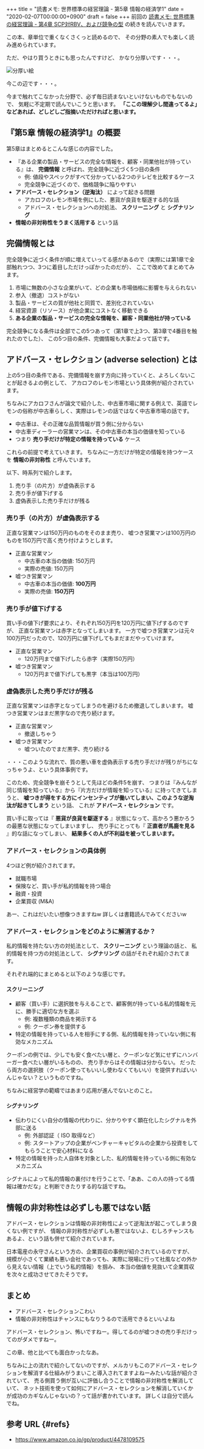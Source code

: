 +++
title = "読書メモ: 世界標準の経営理論 - 第5章 情報の経済学1"
date = "2020-02-07T00:00:00+0900"
draft = false
+++
前回の [読書メモ: 世界標準の経営理論 - 第4章 SCP対RBV、および競争の型](/biz/20200206/) の続きを読んでいきます。

この本、章単位で重くなくさくっと読めるので、
その分野の素人でも楽しく読み進められています。

ただ、やはり買うときにも思ったんですけど、
かなり分厚いです・・・。

![分厚い絵](/img/2020/02/theory05-01.jpg)

今この辺です・・・。

今まで触れてこなかった分野で、必ず毎日読まないといけないものでもないので、
気軽に不定期で読んでいこうと思います。
**「ここの理解少し間違ってるよ」などあれば、どしどしご指摘いただければと思います。**



## 『第5章 情報の経済学1』の概要

第5章はまとめるとこんな感じの内容でした。

- 『ある企業の製品・サービスの完全な情報を、顧客・同業他社が持っている』は、 **完備情報** と呼ばれ、完全競争に近づく5つ目の条件
    - 例: 値段やスペックがすべて分かっている2つのテレビを比較するケース
    - 完全競争に近づくので、価格競争に陥りやすい
- **アドバース・セレクション（逆淘汰）** によって起きる問題
    - アカロフのレモン市場を例にした、悪貨が良貨を駆逐する的な話
    - アドバース・セレクションへの対処法、 **スクリーニング** と **シグナリング**
- **情報の非対称性をうまく活用する** という話



## 完備情報とは

完全競争に近づく条件が順に増えていってる感があるので（実際には第1章で全部触れつつ、3つに着目しただけっぽかったのだが）、
ここで改めてまとめてみます。

1. 市場に無数の小さな企業がいて、どの企業も市場価格に影響を与えられない
1. 参入（撤退）コストがない
1. 製品・サービスの質が他社と同質で、差別化されていない
1. 経営資源（リソース）が他企業にコストなく移動できる
1. **ある企業の製品・サービスの完全な情報を、顧客・同業他社が持っている**

完全競争になる条件は全部でこの5つあって（第1章で上3つ、第3章で4番目を触れたのでした）、
この5つ目の条件、完備情報も大事だよって話です。



## アドバース・セレクション (adverse selection) とは

上の5つ目の条件である、完備情報を崩す方向に持っていくと、よろしくないことが起きるよの例として、
アカロフのレモン市場という具体例が紹介されています。

ちなみにアカロフさんが論文で紹介した、中古車市場に関する例えで、英語でレモンの俗称が中古車らしく、実際はレモンの話ではなく中古車市場の話です。

- 中古車は、その正確な品質情報が買う側に分からない
- 中古車ディーラーの営業マンは、その中古車の本当の価値を知っている
- つまり **売り手だけが特定の情報を持っている** ケース

これらの前提で考えていきます。
ちなみに一方だけが特定の情報を持つケースを **情報の非対称性** と呼んでいます。

以下、時系列で紹介します。

1. 売り手（の片方）が虚偽表示する
1. 売り手が値下げする
1. 虚偽表示した売り手だけが残る

### 売り手（の片方）が虚偽表示する

正直な営業マンは150万円のものをそのまま売り、
嘘つき営業マンは100万円のものを150万円で高く売り付けようとします。

- 正直な営業マン
    - 中古車の本当の価値: 150万円
    - 実際の売値: 150万円
- 嘘つき営業マン
    - 中古車の本当の価値: **100万円**
    - 実際の売値: **150万円**

### 売り手が値下げする

買い手の値下げ要求により、それぞれ150万円を120万円に値下げするのですが、
正直な営業マンは赤字となってしまいます。
一方で嘘つき営業マンは元々100万円だったので、120万円に値下げしてもまだまだやっていけます。

- 正直な営業マン
    - 120万円まで値下げしたら赤字（実際150万円）
- 嘘つき営業マン
    - 120万円まで値下げしても黒字（本当は100万円）

### 虚偽表示した売り手だけが残る

正直な営業マンは赤字となってしまうのを避けるため撤退してしまいます。
嘘つき営業マンはまだ黒字なので売り続けます。

- 正直な営業マン
    - 撤退しちゃう
- 嘘つき営業マン
    - 嘘ついたのでまだ黒字、売り続ける

・・・このような流れで、質の悪い車を虚偽表示する売り手だけが残りがちになっちゃうよ、という具体事例です。

このため、完全競争を崩そうとして先ほどの条件5を崩す、
つまりは『みんなが同じ情報を知っている』から『片方だけが情報を知っている』に持ってきてしまうと、
**嘘つきが得をする方にインセンティブが働いてしまい、このような逆淘汰が起きてしまう** という話、
これが **アドバース・セレクション** です。

買い手に取っては『 **悪貨が良貨を駆逐する** 』状態になって、高かろう悪かろうの最悪な状態になってしまいますし、
売り手にとっても『 **正直者が馬鹿を見る** 』的な話になってしまい、 **結果多くの人が不利益を被ってしまいます。**

### アドバース・セレクションの具体例

4つほど例が紹介されてます。

- 就職市場
- 保険など、買い手が私的情報を持つ場合
- 融資・投資
- 企業買収 (M&A)

あー、これはだいたい想像つきますねw 詳しくは書籍読んでみてくださいw

### アドバース・セレクションをどのように解消するか？

私的情報を持たない方の対処法として、 **スクリーニング** という理論の話と、
私的情報を持つ方の対処法として、 **シグナリング** の話がそれぞれ紹介されてます。

それぞれ端的にまとめると以下のような感じです。

#### スクリーニング

- 顧客（買い手）に選択肢を与えることで、顧客側が持っている私的情報を元に、勝手に適切な方を選ぶ
    - 例: 複数種類の商品を掲示する
    - 例: クーポン券を提供する
- 特定の情報を持っている人を相手にする側、私的情報を持っていない側に有効なメカニズム

クーポンの例では、少しでも安く食べたい層と、クーポンなど気にせずにハンバーガー食べたい層がいるものの、
売り手からはその情報は分からない。
だったら両方の選択肢（クーポン使ってもいいし使わなくてもいい）を提供すればいいんじゃない？というものですね。

ちなみに経営学の範疇ではあまり応用が進んでないとのこと。

#### シグナリング

- 伝わりにくい自分の情報の代わりに、分かりやすく顕在化したシグナルを外部に送る
    - 例: 外部認証（ ISO 取得など）
    - 例: スタートアップの企業がベンチャーキャピタルの企業から投資をしてもらうことで安心材料になる
- 特定の情報を持った人自体を対象とした、私的情報を持っている側に有効なメカニズム

シグナルによって私的情報の裏付けを行うことで、「ああ、この人の持ってる情報は確かだな」と判断できたりする的な話ですね。



## 情報の非対称性は必ずしも悪ではない話

アドバース・セレクションは情報の非対称性によって逆淘汰が起こってしまう良くない例ですが、
情報の非対称性が必ずしも悪ではないよ、むしろチャンスもあるよ、という話も併せて紹介されています。

日本電産の永守さんという方の、企業買収の事例が紹介されているのですが、
規模が小さくて業績も悪い会社であっても、実際に現場に行って社風などの外から見えない情報（上でいう私的情報）を掴み、
本当の価値を見抜いて企業買収を次々と成功させてきたそうです。



## まとめ

- アドバース・セレクションこわい
- 情報の非対称性はチャンスにもなりうるので活用できるといいよね

アドバース・セレクション、怖いですねー。得してるのが嘘つきの売り手だけってのがダメですねー。

この章、他と比べても面白かったなあ。

ちなみに上の流れで紹介してないのですが、メルカリもこのアドバース・セレクションを解消する仕組みがうまいこと導入されてますよねーみたいな話が紹介されていて、
売る側買う側が互いに評価し合うことで情報の非対称性を解消していて、
ネット技術を使って如何にアドバース・セレクションを解消していくかが成功のカギなんじゃないの？って話が書かれています。
詳しくは自分で読んでね。



## 参考 URL {#refs}

- https://www.amazon.co.jp/gp/product/4478109575